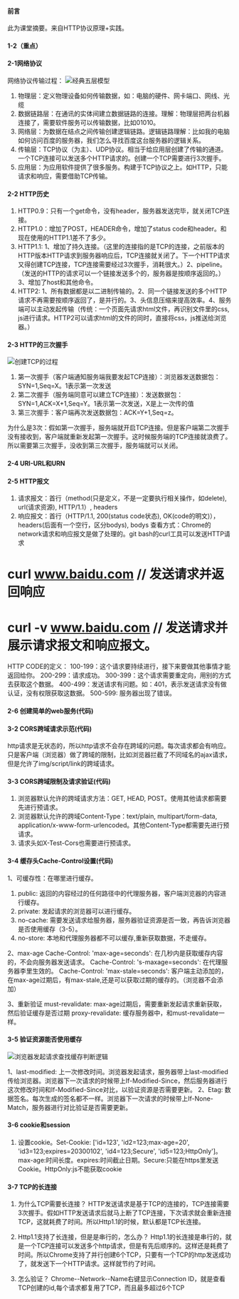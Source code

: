 #### 前言
此为课堂摘要。来自HTTP协议原理+实践。

#### 1-2（重点）

#### 2-1网络协议

网络协议传输过程：
![经典五层模型](https://i.loli.net/2020/02/20/gRZaDBkjYh1pnu6.png)

1. 物理层：定义物理设备如何传输数据，如：电脑的硬件、网卡端口、网线、光缆
2. 数据链路层：在通讯的实体间建立数据链路的连接。理解：物理层把两台机器连接了，需要软件服务可以传输数据，比如01010。
3. 网络层：为数据在结点之间传输创建逻辑链路。逻辑链路理解：比如我的电脑如何访问百度的服务器，我们怎么寻找百度这台服务器的逻辑关系。
4. 传输层：TCP协议（为主）、UDP协议。相当于给应用层创建了传输的通道。一个TCP连接可以发送多个HTTP请求的。创建一个TCP需要进行3次握手。
5. 应用层：为应用软件提供了很多服务。构建于TCP协议之上。如HTTP，只能请求和响应，需要借助TCP传输。

#### 2-2 HTTP历史

1. HTTP0.9：只有一个get命令，没有header，服务器发送完毕，就关闭TCP连接。
2. HTTP1.0：增加了POST，HEADER命令，增加了status code和header。和现在使用的HTTP1.1差不了多少。
3. HTTP1.1: 1、增加了持久连接。（这里的连接指的是TCP的连接，之前版本的HTTP版本HTTP请求到服务器响应后，TCP连接就关闭了。下一个HTTP请求又得创建TCP连接，TCP连接需要经过3次握手，消耗很大。）2、pipeline。（发送的HTTP的请求可以一个链接发送多个的，服务器是按顺序返回的。）3、增加了host和其他命令。
4. HTTP2: 1、所有数据都是以二进制传输的。2、同一个链接发送的多个HTTP请求不再需要按顺序返回了，是并行的。3、头信息压缩来提高效率。4、服务端可以主动发起传输（传统：一个页面先请求html文件，再识别文件里的css, js进行请求。HTTP2可以请求html的文件的同时，直接将css，js推送给浏览器。）

#### 2-3 HTTP的三次握手

![创建TCP的过程](https://i.loli.net/2020/02/20/9aTtwVvcK1ZgpeP.png)
1. 第一次握手（客户端通知服务端我要发起TCP连接）：浏览器发送数据包：SYN=1,Seq=X。1表示第一次发送
2. 第二次握手（服务端同意可以建立TCP连接）：发送数据包：SYN=1,ACK=X+1,Seq=Y。1表示第一次发送，X是上一次传的值
3. 第三次握手：客户端再次发送数据包：ACK=Y+1,Seq=z。

为什么是3次：假如第一次握手，服务端就开启TCP连接。但是客户端第二次握手没有接收到，客户端就重新发起第一次握手。这时候服务端的TCP连接就浪费了。所以需要第三次握手，没收到第三次握手，服务端就可以关闭。

#### 2-4 URI-URL和URN

#### 2-5 HTTP报文
1. 请求报文：首行（method(只是定义，不是一定要执行相关操作，如delete), url(请求资源), HTTP/1.1）, headers
2. 响应报文：首行（HTTP/1.1, 200(status code状态), OK(code的明文)），headers(后面有一个空行，区分bodys), bodys
查看方式：Chrome的network请求和响应报文是做了处理的。git bash的curl工具可以发送HTTP请求
# curl www.baidu.com // 发送请求并返回响应
# curl -v www.baidu.com // 发送请求并展示请求报文和响应报文。

HTTP CODE的定义：
100-199：这个请求要持续进行，接下来要做其他事情才能返回给你。
200-299：请求成功。
300-399：这个请求需要重定向，用别的方式去获取这个数据。
400-499：发送请求有问题。如：401，表示发送请求没有做认证，没有权限获取这数据。
500-599: 服务器出现了错误。

#### 2-6 创建简单的web服务(代码)

#### 3-2 CORS跨域请求示范(代码)
http请求是无状态的，所以http请求不会存在跨域的问题。每次请求都会有响应。只是客户端（浏览器）做了跨域的限制，比如浏览器拦截了不同域名的ajax请求，但是允许了img/script/link的跨域请求。

#### 3-3 CORS跨域限制及请求验证(代码)
1. 浏览器默认允许的跨域请求方法：GET, HEAD, POST。使用其他请求都需要先进行预请求。
2. 浏览器默认允许的跨域Content-Type：text/plain, multipart/form-data, application/x-www-form-urlencoded。其他Content-Type都需要先进行预请求。
3. 请求头如X-Test-Cors也需要进行预请求。

#### 3-4 缓存头Cache-Control设置(代码)
1、可缓存性：在哪里进行缓存。
1. public: 返回的内容经过的任何路径中的代理服务器，客户端浏览器的内容进行缓存。
2. private: 发起请求的浏览器可以进行缓存。
3. no-cache: 需要发送请求给服务器，服务器验证资源是否一致，再告诉浏览器是否使用缓存（3-5）。
4. no-store: 本地和代理服务器都不可以缓存,重新获取数据，不走缓存。

2、max-age
Cache-Control: 'max-age=seconds': 在几秒内是获取缓存内容的，不会向服务器发送请求。
Cache-Control: 's-maxage=seconds': 在代理服务器李里生效的。
Cache-Control: 'max-stale=seconds': 客户端主动添加的，在max-age过期后，有max-stale,还是可以获取过期的缓存的。（浏览器不会添加）

3、重新验证
must-revalidate: max-age过期后，需要重新发起请求重新获取，然后验证缓存是否过期
proxy-revalidate: 缓存服务器中，和must-revalidate一样。

#### 3-5 验证资源能否使用缓存

![浏览器发起请求查找缓存判断逻辑](https://i.loli.net/2020/02/21/nyBEd8VATW6jLPz.png)

1、last-modified: 上一次修改时间。浏览器发起请求，服务器带上last-modified传给浏览器。浏览器下一次请求的时候带上If-Modified-Since，然后服务器进行这次修改时间和If-Modified-Since对比，以验证资源是否需要更新。
2、Etag: 数据签名。每次生成的签名都不一样。浏览器下一次请求的时候带上If-None-Match，服务器进行对比验证是否需要更新。

#### 3-6 cookie和session
1. 设置cookie。Set-Cookie: ['id=123', 'id2=123;max-age=20', 'id3=123;expires=20300102', 'id4=123;Secure', 'id5=123;HttpOnly']。max-age:时间长度。expires:时间截止日期。Secure:只能在https里发送Cookie。HttpOnly:js不能获取cookie

#### 3-7 TCP的长连接

1. 为什么TCP需要长连接？
HTTP发送请求是基于TCP的连接的，TCP连接需要3次握手。假如HTTP发送请求后就马上断了TCP连接，下次请求就会重新连接TCP，这就耗费了时间。所以Http1.1的时候，默认都是TCP长连接。

2. Http1.1支持了长连接，但是是串行的，怎么办？
Http1.1的长连接是串行的，就是一个TCP连接可以发送多个http请求，但是有先后顺序的。这样还是耗费了时间。所以Chrome支持了并行创建6个TCP，只要有一个TCP的http发送成功了，就发送下一个HTTP请求。这样就节约了时间。

3. 怎么验证？
Chrome--Network--Name右键显示Connection ID，就是查看TCP创建的id,每个请求都复用了TCP，而且最多超过6个TCP